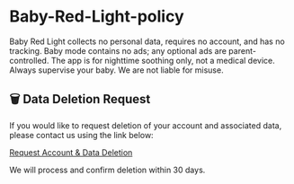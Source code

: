 # Baby-Red-Light-policy
Baby Red Light collects no personal data, requires no account, and has no tracking. Baby mode contains no ads; any optional ads are parent-controlled. The app is for nighttime soothing only, not a medical device. Always supervise your baby. We are not liable for misuse.
<h2>🗑️ Data Deletion Request</h2>
<p>If you would like to request deletion of your account and associated data, please contact us using the link below:</p>
<p><a href="mailto:your@email.com?subject=Account%20and%20Data%20Deletion%20Request">Request Account & Data Deletion</a></p>
<p>We will process and confirm deletion within 30 days.</p>
